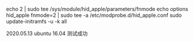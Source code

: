 


echo 2 | sudo tee /sys/module/hid_apple/parameters/fnmode
echo options hid_apple fnmode=2 | sudo tee -a /etc/modprobe.d/hid_apple.conf
sudo update-initramfs -u -k all


2020.05.13 ubuntu 16.04 测试成功
